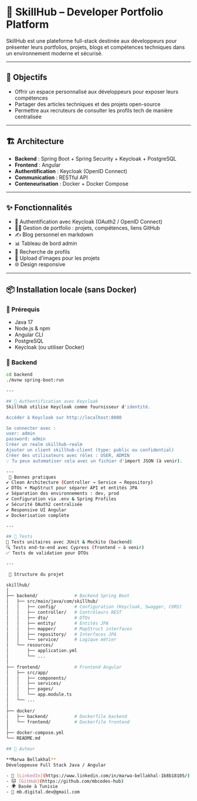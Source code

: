 # 🚀 SkillHub – Developer Portfolio Platform

SkillHub est une plateforme full-stack destinée aux développeurs pour présenter leurs portfolios, projets, blogs et compétences techniques dans un environnement moderne et sécurisé.

---

## 🧠 Objectifs

- Offrir un espace personnalisé aux développeurs pour exposer leurs compétences
- Partager des articles techniques et des projets open-source
- Permettre aux recruteurs de consulter les profils tech de manière centralisée

---

## 🏗️ Architecture

- **Backend** : Spring Boot + Spring Security + Keycloak + PostgreSQL
- **Frontend** : Angular
- **Authentification** : Keycloak (OpenID Connect)
- **Communication** : RESTful API
- **Conteneurisation** : Docker + Docker Compose

---
## ✨ Fonctionnalités

- 🔐 Authentification avec Keycloak (OAuth2 / OpenID Connect)
- 🧑‍💻 Gestion de portfolio : projets, compétences, liens GitHub
- ✍️ Blog personnel en markdown
- 📊 Tableau de bord admin
- 🔎 Recherche de profils
- 📁 Upload d'images pour les projets
- 🌐 Design responsive

---

## 📦 Installation locale (sans Docker)

### 🧩 Prérequis

- Java 17
- Node.js & npm
- Angular CLI
- PostgreSQL
- Keycloak (ou utiliser Docker)

### 🧪 Backend

```bash
cd backend
./mvnw spring-boot:run

---

## 🔐 Authentification avec Keycloak
SkillHub utilise Keycloak comme fournisseur d'identité.

Accéder à Keycloak sur http://localhost:8080

Se connecter avec :
user: admin
password: admin
Créer un realm skillhub-realm
Ajouter un client skillhub-client (type: public ou confidential)
Créer des utilisateurs avec rôles : USER, ADMIN
💡 Tu peux automatiser cela avec un fichier d'import JSON (à venir).

---
 📌 Bonnes pratiques
✔️ Clean Architecture (Controller → Service → Repository)
✔️ DTOs + MapStruct pour séparer API et entités JPA
✔️ Séparation des environnements : dev, prod
✔️ Configuration via .env & Spring Profiles
✔️ Sécurité OAuth2 centralisée
✔️ Responsive UI Angular
✔️ Dockerisation complète

---

## 🧪 Tests
🔬 Tests unitaires avec JUnit & Mockito (backend)
🔍 Tests end-to-end avec Cypress (frontend – à venir)
✅ Tests de validation pour DTOs

---

 📁 Structure du projet

skillhub/
│
├── backend/              # Backend Spring Boot
│   ├── src/main/java/com/skillhub/
│   │   ├── config/       # Configuration (Keycloak, Swagger, CORS)
│   │   ├── controller/   # Contrôleurs REST
│   │   ├── dto/          # DTOs
│   │   ├── entity/       # Entités JPA
│   │   ├── mapper/       # MapStruct interfaces
│   │   ├── repository/   # Interfaces JPA
│   │   └── service/      # Logique métier
│   └── resources/
│       ├── application.yml
│       └── ...
│
├── frontend/             # Frontend Angular
│   ├── src/app/
│   │   ├── components/
│   │   ├── services/
│   │   ├── pages/
│   │   └── app.module.ts
│   └── ...
│
├── docker/
│   ├── backend/          # Dockerfile backend
│   └── frontend/         # Dockerfile frontend
│
├── docker-compose.yml
└── README.md

## 📖 Auteur

**Marwa Bellakhal**  
Développeuse Full Stack Java / Angular

- 💼 [LinkedIn](https://www.linkedin.com/in/marwa-bellakhal-1b8b18105/)
- 🐱 [GitHub](https://github.com/mbcodes-hub)
- 🌍 Basée à Tunisie
- 📧 mb.digital.dev@gmail.com

